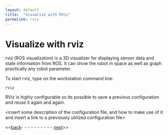 ```yaml
---
layout: default
title:  "Visualize with RViz"
permalink: rviz
---
```


# Visualize with rviz

rviz (ROS visualization) is a 3D visualizer for displaying sensor data and state information from ROS. It can show the robot in space as well as graph practically any robot parameter.

To start rviz, type on the workstation command line:

  `rviz`

RViz is highly configurable so its possible to save a previous configuration and reuse it again and again.

<insert some description of the configuration file, and how to make use of it and insert a link to a previously utilized configuration file>

<<[back](workstation_setup)- - - - - - - - - - [next](fiducials)>>
